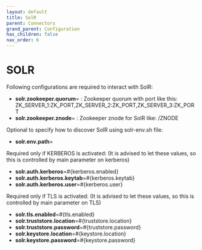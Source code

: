 ```yaml
---
layout: default
title: SolR
parent: Connectors
grand_parent: Configuration
has_children: false
nav_order: 6
---
```


# SOLR

Following configurations are required to interact with SolR:

- **solr.zookeeper.quorum**= : Zookeeper quorum with port like this: ZK_SERVER_1:ZK_PORT,ZK_SERVER_2:ZK_PORT,ZK_SERVER_3:ZK_PORT
- **solr.zookeeper.znode**= : Zookeeper znode for SolR like: /ZNODE

Optional to specify how to discover SolR using solr-env.sh file:

- **solr.env.path**=

Required only if KERBEROS is activated: (It is advised to let these values, so this is controlled by main parameter on kerberos)

- **solr.auth.kerberos**=#{kerberos.enabled}
- **solr.auth.kerberos.keytab**=#{kerberos.keytab}
- **solr.auth.kerberos.user**=#{kerberos.user}

Required only if TLS is activated: (It is advised to let these values, so this is controlled by main parameter on TLS)

- **solr.tls.enabled**=#{tls.enabled}
- **solr.truststore.location**=#{truststore.location}
- **solr.truststore.password**=#{truststore.password}
- **solr.keystore.location**=#{keystore.location}
- **solr.keystore.password**=#{keystore.password}
